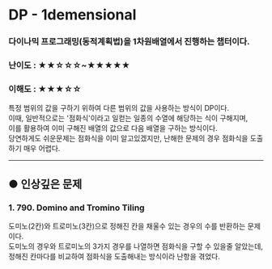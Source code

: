 DP - 1demensional
==
### 다이나믹 프로그래밍(동적계획법)을 1차원배열에서 진행하는 챕터이다.
### 난이도 : ★★☆☆☆~★★★★★
### 이해도 : ★★★☆☆
특정 범위의 값을 구하기 위하여 다른 범위의 값을 사용하는 방식이 DP이다.  
이때, 일반적으로는 '점화식'이라고 일컫는 일종의 수열에 해당하는 식이 구해지며,  
이를 활용하여 이미 구해진 배열의 값으로 다음 배열을 구하는 방식이다.  
당연하게도 쉬운문제는 점화식을 이미 알고있겠지만, 난해한 문제의 경우 점화식을 도출하기 매우 어렵다.  
****
## ● 인상깊은 문제
### 1. 790. Domino and Tromino Tiling
도미노(2칸)와 트로미노(3칸)으로 정해진 칸을 채울수 있는 경우의 수를 반환하는 문제이다.  
도미노의 경우와 트로미노의 3가지 경우를 나열하면 점화식을 구할 수 있을줄 알았는데,  
정해진 칸마다를 비교하여 점화식을 도출해내는 방식이라 난항을 겪었다.
